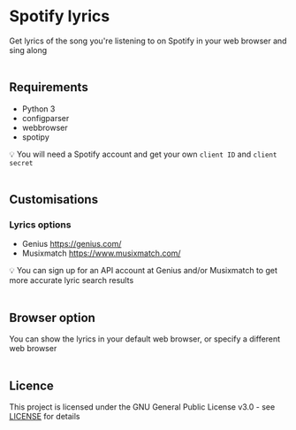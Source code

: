# Spotify lyrics

Get lyrics of the song you're listening to on Spotify in your web browser and sing along
<br>
<br>

## Requirements

- Python 3
- configparser
- webbrowser
- spotipy

:bulb: You will need a Spotify account and get your own `client ID` and `client secret`
<br>
<br>

## Customisations

### Lyrics options

- Genius https://genius.com/
- Musixmatch https://www.musixmatch.com/

:bulb: You can sign up for an API account at Genius and/or Musixmatch to get more accurate lyric search results
<br>
<br>

## Browser option

You can show the lyrics in your default web browser, or specify a different web browser
<br>
<br>

## Licence

This project is licensed under the GNU General Public License v3.0 - see [LICENSE](https://github.com/ZaraTam/spotify-lyrics/blob/master/LICENSE) for details
